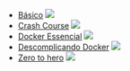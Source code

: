 * [Básico](https://www.youtube.com/playlist?list=PLqYy1yOe0SKf0n0wB91etck0ykXZq2dGD) ![](https://geps.dev/progress/100)
* [Crash Course](https://www.youtube.com/playlist?list=PL4cUxeGkcC9hxjeEtdHFNYMtCpjNBm3h7) ![](https://geps.dev/progress/100)
* [Docker Essencial](https://www.youtube.com/playlist?list=PLViOsriojeLrdw5VByn96gphHFxqH3O_N) ![](https://geps.dev/progress/0)
* [Descomplicando Docker](https://www.youtube.com/playlist?list=PLf-O3X2-mxDn1VpyU2q3fuI6YYeIWp5rR) ![](https://geps.dev/progress/0)
* [Zero to hero](https://www.youtube.com/playlist?list=PLdpzxOOAlwvLjb0vTD9BXLOwwLD_GWCmC) ![](https://geps.dev/progress/0)
